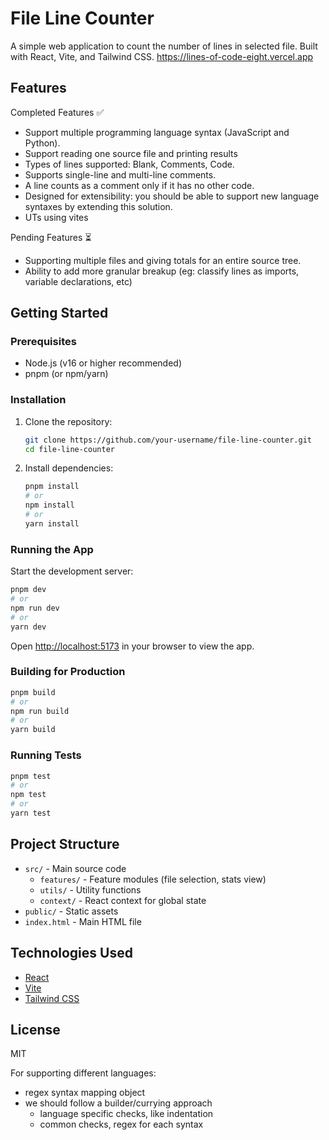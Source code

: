 # File Line Counter

A simple web application to count the number of lines in selected file. Built with React, Vite, and Tailwind CSS.
https://lines-of-code-eight.vercel.app

## Features

Completed Features ✅

- Support multiple programming language syntax (JavaScript and Python).
- Support reading one source file and printing results
- Types of lines supported: Blank, Comments, Code.
- Supports single-line and multi-line comments.
- A line counts as a comment only if it has no other code.
- Designed for extensibility: you should be able to support new language syntaxes by
  extending this solution.
- UTs using vites

Pending Features ⏳

- Supporting multiple files and giving totals for an entire source tree.
- Ability to add more granular breakup (eg: classify lines as imports, variable
  declarations, etc)

## Getting Started

### Prerequisites

- Node.js (v16 or higher recommended)
- pnpm (or npm/yarn)

### Installation

1. Clone the repository:
   ```sh
   git clone https://github.com/your-username/file-line-counter.git
   cd file-line-counter
   ```
2. Install dependencies:
   ```sh
   pnpm install
   # or
   npm install
   # or
   yarn install
   ```

### Running the App

Start the development server:

```sh
pnpm dev
# or
npm run dev
# or
yarn dev
```

Open [http://localhost:5173](http://localhost:5173) in your browser to view the app.

### Building for Production

```sh
pnpm build
# or
npm run build
# or
yarn build
```

### Running Tests

```sh
pnpm test
# or
npm test
# or
yarn test
```

## Project Structure

- `src/` - Main source code
  - `features/` - Feature modules (file selection, stats view)
  - `utils/` - Utility functions
  - `context/` - React context for global state
- `public/` - Static assets
- `index.html` - Main HTML file

## Technologies Used

- [React](https://react.dev/)
- [Vite](https://vitejs.dev/)
- [Tailwind CSS](https://tailwindcss.com/)

## License

MIT

For supporting different languages:

- regex syntax mapping object
- we should follow a builder/currying approach
  - language specific checks, like indentation
  - common checks, regex for each syntax
